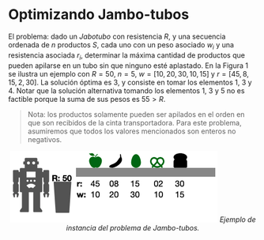 # Optimizando Jambo-tubos

El problema: dado un _Jabotubo_ con resistencia $R$, y una secuencia ordenada de $n$
productos $S$, cada uno con un peso asociado $w_i$ y una resistencia asociada $r_i$,
determinar la máxima cantidad de productos que pueden apilarse en un tubo sin que ninguno
esté aplastado. En la Figura 1 se ilustra un ejemplo con $R = 50$, $n = 5$,
$w = [10, 20, 30, 10, 15]$ y $r = [45, 8, 15, 2, 30]$. La solución óptima es 3, y consiste
en tomar los elementos $1$, $3$ y $4$. Notar que la solución alternativa tomando los
elementos $1$, $3$ y $5$ no es factible porque la suma de sus pesos es $55 > R$.

> Nota: los productos solamente pueden ser apilados en el orden en que son recibidos de la
> cinta transportadora. Para este problema, asumiremos que todos los valores mencionados
> son enteros no negativos.

<div style="text-align: center;">
  <img src="./assets/readme-1.png" />
  <i>Ejemplo de instancia del problema de Jambo-tubos.</i>
</div>
